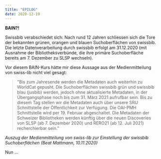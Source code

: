 ```yaml
---
title: "EPILOG"
date: 2020-12-19
---
```


**BAIN?!** 

Swissbib verabschiedet sich:
Nach rund 12 Jahren schliessen sich die Tore der bekannten grünen, orangen und blauen Suchoberflächen von swissbib. Die letzte Datenverarbeitung durch swissbib erfolgt am 31.12.2020 (mit Ausnahme der Bibliotheksverbünde, die ihre primäre Suchoberfläche bereits am 7. Dezember zu SLSP wechseln). 

Vor diesem BAIN-Kurs hätte mir diese Aussage aus der Medienmitteilung von swiss-lib nicht viel gesagt:

> "Bis zum Jahresende werden die Metadaten auch weiterhin zu WorldCat gepusht. Die Suchoberflächen swissbib grün und swissbib blau (jusbib) werden, jedoch ohne aktualisierte Metadaten, in der Übergangsphase noch bis zum 31. März 2021 aufrufbar sein. Bis zu diesem Tag stellen wir die Metadaten auch über unsere SRU Schnittstelle der Öffentlichkeit zur Verfügung. Die OAI-PMH Schnittstelle wird per 19. Februar abgeschaltet. Die Metadaten der Schweizer Bibliotheken werden künftig über die neuen Discoveries von SLSP (ab 7. Dezember 2020) und RERO21 (ab 12. Juli 2021) recherchierbar sein."

*Auszug der Medienmitteilung von swiss-lib zur Einstellung der swissbib Suchoberflächen (Beat Mattmann, 10.11.2020)*

Nun ...
